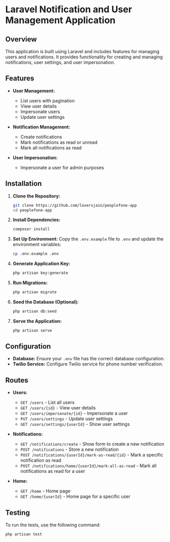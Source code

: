 # Laravel Notification and User Management Application

## Overview

This application is built using Laravel and includes features for managing users and notifications. It provides functionality for creating and managing notifications, user settings, and user impersonation.

## Features

- **User Management:**
    - List users with pagination
    - View user details
    - Impersonate users
    - Update user settings

- **Notification Management:**
    - Create notifications
    - Mark notifications as read or unread
    - Mark all notifications as read

- **User Impersonation:**
    - Impersonate a user for admin purposes

## Installation

1. **Clone the Repository:**
    ```bash
    git clone https://github.com/loversjain/peoplefone-app
    cd peoplefone-app
    ```

2. **Install Dependencies:**
    ```bash
    composer install
    ```

3. **Set Up Environment:**
   Copy the `.env.example` file to `.env` and update the environment variables:
    ```bash
    cp .env.example .env
    ```

4. **Generate Application Key:**
    ```bash
    php artisan key:generate
    ```

5. **Run Migrations:**
    ```bash
    php artisan migrate
    ```

6. **Seed the Database (Optional):**
    ```bash
    php artisan db:seed
    ```

7. **Serve the Application:**
    ```bash
    php artisan serve
    ```

## Configuration

- **Database:** Ensure your `.env` file has the correct database configuration.
- **Twilio Service:** Configure Twilio service for phone number verification.

## Routes

- **Users:**
    - `GET /users` - List all users
    - `GET /users/{id}` - View user details
    - `GET /users/impersonate/{id}` - Impersonate a user
    - `PUT /users/settings` - Update user settings
    - `GET /users/settings/{userId}` - Show user settings

- **Notifications:**
    - `GET /notifications/create` - Show form to create a new notification
    - `POST /notifications` - Store a new notification
    - `POST /notifications/{userId}/mark-as-read/{id}` - Mark a specific notification as read
    - `POST /notifications/home/{userId}/mark-all-as-read` - Mark all notifications as read for a user

- **Home:**
    - `GET /home` - Home page
    - `GET /home/{userId}` - Home page for a specific user

## Testing

To run the tests, use the following command:

```bash
php artisan test
